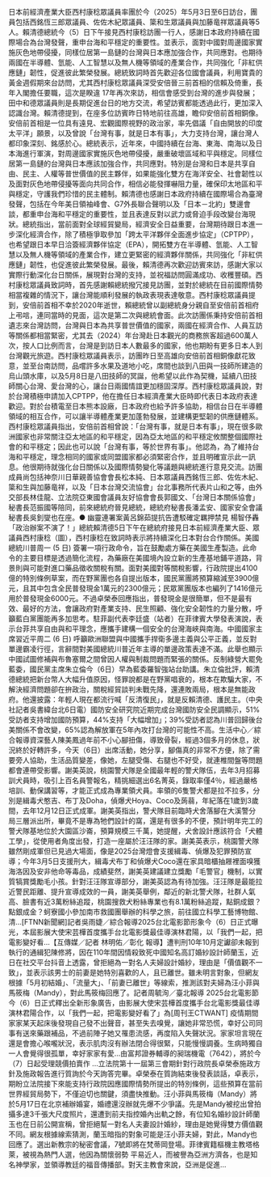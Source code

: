 日本前經濟產業大臣西村康稔眾議員率團於今（2025）年5月3日至6日訪台，團員包括西銘恆三郎眾議員、佐佐木紀眾議員、簗和生眾議員與加藤竜祥眾議員等5人。賴清德總統今（5）日下午接見西村康稔訪團一行人，感謝日本政府持續在國際場合為台灣發聲，重申台海和平穩定的重要性。並表示，面對中國對周邊國家實施灰色地帶侵擾，同樣位居第一島鏈的台灣與日本應加強合作，共同應對。也期待兩國在半導體、氫能、人工智慧以及無人機等領域的產業合作，共同強化「非紅供應鏈」韌性，促進彼此繁榮發展。總統致詞時首先歡迎各位國會議員，利用寶貴的黃金週假期來台訪問，尤其西村康稔眾議員深受安倍晉三前首相的信賴及倚重，長年入閣擔任要職，這次是睽違 17年再次來訪，相信會感受到台灣的進步與發展；田中和德眾議員則是長期促進台日的地方交流，希望訪賓都能透過此行，更加深入認識台灣。賴清德提到，在座多位訪賓昨日特地前往高雄，瞻仰安倍前首相銅像。安倍前首相是一位具有遠見、宏觀國際視野的政治家，率先倡議「自由開放的印度太平洋」願景，以及曾說「台灣有事，就是日本有事」，大力支持台灣，讓台灣人都印象深刻、銘感於心。總統表示，近年來，中國持續在台海、東海、南海以及日本海進行軍演，對周邊國家實施灰色地帶侵擾，嚴重破壞區域和平與穩定。同樣位居第一島鏈的台灣與日本應該加強合作，共同應對。特別是台灣和日本是共享自由、民主、人權等普世價值的民主夥伴，如果能強化雙方在海洋安全、社會韌性以及面對灰色地帶侵擾等面向共同合作，相信必能發揮嚇阻力量，確保印太地區和平與穩定，守護我們珍惜的民主體制。賴清德也感謝日本政府持續在國際場合為臺灣發聲，包括在今年美日領袖峰會、G7外長聯合聲明以及「日本－北約」雙邊會談，都重申台海和平穩定的重要性，並且表達反對以武力或脅迫手段改變台海現狀。總統指出，當前面對全球經貿變局，經濟安全日益重要，台灣期待跟日本進一步深化經濟合作，除了積極爭取參加「跨太平洋夥伴全面進步協定」（CPTPP），也希望跟日本早日洽簽經濟夥伴協定（EPA），開拓雙方在半導體、氫能、人工智慧以及無人機等領域的產業合作，建立更緊密的經濟夥伴關係，共同強化「非紅供應鏈」韌性，也促進彼此繁榮發展。最後，賴清德再次歡迎訪賓來訪，感謝大家以實際行動深化台日關係，展現對台灣的支持，並祝福訪問圓滿成功、收穫豐碩。西村康稔眾議員致詞時，首先感謝賴總統撥冗接見訪團，並對於總統在目前國際情勢相當複雜的情況下，讓台灣能順利發展的執政表現表達敬意。西村康稔眾議員提到，安倍前首相不幸於2020年逝世，賴總統曾以副總統身分親自至安倍前首相府上弔唁，連同當時的見面，這次是第二次與總統會面。此次訪團係秉持安倍前首相遺志來台灣訪問，台灣與日本為共享普世價值的國家，兩國在經濟合作、人員互訪等關係都相當緊密，尤其去（2024）年台灣赴日本觀光的商務旅客超過600萬人次，按人口比例而言，台灣是到訪日本人數最多的國家，他也期盼有更多日本人到台灣觀光旅遊。西村康稔眾議員表示，訪團昨日至高雄向安倍前首相銅像獻花致意，並至台南訪問，品嚐許多水果及道地小吃，席間也談到八田與一技師所建造的烏山頭水庫，以及5月8日是八田技師的冥誕，他希望以此作為契機，延續八田技師關心台灣、愛台灣的心，讓台日兩國情誼更加穩固深厚。西村康稔眾議員說，對於台灣積極申請加入CPTPP，他在擔任日本經濟產業大臣時即代表日本政府表達歡迎。對於台積電至日本熊本設廠，日本政府也給予許多協助，相信台日在半導體領域的相互合作，可以讓半導體產業更加蓬勃發展，並建構更堅韌的供應鏈體系。西村康稔眾議員指出，安倍前首相曾說：「台灣有事，就是日本有事」，現在很多歐洲國家也非常關注亞太地區的和平穩定，因為亞太地區的和平穩定攸關整個國際社會的和平穩定；因此也可以說「台灣有事，等於世界有事」。他認為，為了維持台海和平穩定，理念相同的國家或同盟國家都必須緊密合作，並且明確宣示此一訊息。他很期待就強化台日關係以及國際情勢變化等議題與總統進行意見交流。訪團成員尚包括神奈川日華親善協會會長松本純、日本眾議員西銘恆三郎、佐佐木紀、簗和生與加藤竜祥，以及「日本台灣交流協會」台北事務所代表片山和之等，由外交部長林佳龍、立法院亞東國會議員友好協會會長郭國文、「台灣日本關係協會」秘書長范振國等陪同，前來總統府晉見總統，總統府秘書長潘孟安、國家安全會議秘書長吳釗燮也在座。● 幽靈連署案黃呂錦茹提抗告遭駁確定羈押禁見 楊智伃轟「政治辦案不演了！」總統賴清德5日下午在總統府接見日本前經濟產業大臣、眾議員西村康稔（圖），西村康稔在致詞時表示將持續深化日本對台合作關係。美國總統川普周一 (5 日) 簽署一項行政命令，旨在鼓勵處方藥在美國生產製造。此命令的主要目標是透過簡化流程，為藥廠在美國境內設立新的生產基地鋪平道路，背景則與可能對進口藥品徵收關稅有關。面對美國對等關稅影響，行政院提出4100億的特別條例草案，而在野黨團也各自提出版本，國民黨團將預算縮減至3900億元，且其中包含全民普發現金1萬元的2300億元；民眾黨團版本也編列了1416億元用於普發現金6000元。不過卓榮泰回應指出，普發現金是很簡單，但不是最有效、最好的方法，會讓政府對產業支持、民生照顧、強化安全韌性的力量分散，呼籲藍白黨團能再多加思考。駐菲副代表李廷盛（站者）在菲律賓大學發表演說，表示台菲共享自由與和平理念，應攜手建構一個安全的台灣海峽與南海。中國國家主席習近平周二 (6 日) 呼籲歐洲聯盟與中國攜手捍衛多邊主義與公平正義，並反對單邊霸凌行徑，言辭間對美國總統川普近年主導的單邊政策表達不滿。此舉也顯示中國試圖修補與布魯塞爾之間曾因人權與制裁問題而緊張的關係。反制綠營大罷免藍委，國民黨主席朱立倫今（6日）早為藍委羅智強站台助講。朱立倫批評，賴清德總統把新台幣人大幅升值原因，怪罪說都是在野黨唱衰的，根本在欺騙大家，不解決經濟問題卻在拚政治，關稅經貿談判未戰先降，還連敗兩局，根本是無能政府。他還披露：年輕人現在都流行喊「反清復民」，就是反賴清德、護民主。（中央社記者吳書緯台北6日電）國防安全研究院近期完成台灣國防安全民調顯示，51%受訪者支持增加國防預算，44%支持「大幅增加」；39%受訪者認為川普回歸後台美關係不會改變，65%認為解放軍在5年內攻打台灣的可能性不高。生活中心／綜合報導資深藝人陳美鳳過年前不小心腳扭傷，導致骨裂，經過3個多月的休息，狀況終於好轉許多，今天（6日）出席活動，她分享，腳傷真的非常不方便，除了需要旁人協助，生活品質變差，像她，左腿受傷、右腿也不好受，就連椎間盤等問題都會連帶受影響。謝美英說，桃園警犬隊是全國最年輕的警犬隊伍，去年3月招募訓犬員時，吸引上百名員警報名，精挑細選出6名菁英，錄取率僅4％，經過嚴格培訓、動保講習等，才能正式成為專業領犬員。率領的6隻警犬都是拉不拉多，分別是緝毒犬憨吉、布丁及Doha，偵爆犬Hoya、Coco及蒟蒻，年紀落在1歲到3歲間，去年12月12日正式成軍。謝美英指出，警犬隊目前臨時犬舍落腳在大溪警分局三層派出所，畢竟不是專為牠們設計的窩，還是有很多的不便，預計明年完工的警犬隊基地位於大園區沙崙，預算規模三千萬，她提醒，犬舍設計應該符合「犬體工學」，從使用者角度出發，打造一座屬於汪汪隊的家。謝美英表示，桃園警犬隊雖然剛成軍但已見過大場面，像是2025台灣燈會支援緝毒、偵爆及犯罪預防宣導；今年3月5日支援刑大，緝毒犬布丁和偵爆犬Coco還在家具暗櫃抽屜裡面嗅獲海洛因及安非他命等毒品，成績斐然，謝美英建議建立獎勵「毛警官」機制，以實質犒賞獎勵毛小孩。針對汪汪隊宣導部分，謝美英認為有待加強。汪汪隊是最能拉近警民距離、提升宣導成效的一員，謝美英舉例，鄰近的新北警犬隊，社群人氣高、臉書有近3萬粉絲追蹤，桃園搜救犬粉絲專業也有8.1萬粉絲追蹤，點銅成銀？點銀成金？蚵寮國小參加南市救國團舉辦的科學之旅，前往國立科學工藝博物館、清…[FTNN新聞網]記者吳雨婕／綜合報導2025台北電影節形象今（6）日正式曝光，本屆影展大使宋芸樺首度攜手台北電影獎最佳導演林君陽，以「我們一起，把電影變好看...【互傳媒／記者 林明佑／彰化 報導】遭判刑10年10月定讞卻未報到執行的通緝犯陳修將，因在110年間因情殺致死中國知名高訂婚紗設計師蘭玉，近日在社交平台抖音上透露，曾拒絕為一對名人夫婦設計婚紗，理由是「價值觀不一致」，並表示該男士的前妻是她特別喜歡的人，且已離世。雖未明言對象，但網友根據「5月初結婚」、「流量大」、「前妻已離世」等線索，推測該對夫婦為汪小菲與馬筱梅（Mandy），對此馬筱梅回應了。記者周毓洵／臺北報導 2025台北電影節今（6）日正式釋出全新形象廣告，由影展大使宋芸樺首度攜手台北電影獎最佳導演林君陽合作，以「我們一起，把電影變好看了」為[周刊王CTWANT] 疫情期間家家某天起床後發現自己發不出聲音，甚至失去嗅覺，讓她非常恐慌，幸好公司同事有送來藥跟補品，不過前陣子她又罹患流感，再度陷入失聲狀況。家家坦言現在還是會擔心喉嚨狀況，表示肌肉沒有辦法閉合得很緊，只能慢慢調養。生病時獨自一人會覺得很孤單，幸好家家有愛...由富邦證券輔導的昶瑞機電（7642），將於今（7）日起受理競價拍賣作 ...立法院第十一屆第三會期針對行政院長卓榮泰施政方針及施政報告進行質詢於今天詢答完畢。卓榮泰在質詢結束後發表談話，卓表示，期盼立法院接下來能支持行政院因應國際情勢所提出的特別條例，這些預算在當前世界經貿局勢下，不僅迫切也關鍵，須盡快推動。汪小菲與馬筱梅（Mandy）將於5月17日在北京補辦婚宴，婚禮還沒辦就先爆不少爭議。先是Mandy被挖出曾拍攝多達3千張大尺度照片，還遭到前夫指控婚內出軌之餘，有位知名婚紗設計師蘭玉也在日前公開宣稱，曾拒絕幫一對名人夫妻設計婚紗，理由是她覺得雙方價值觀不同。網友根據線索猜測，蘭玉暗指的對象可能是汪小菲夫婦，對此，Mandy也回應了。選出新教宗的秘密會議，7號即將在梵蒂岡登場。菲律賓籍樞機主教塔格萊，被視為熱門人選，他因為關懷弱勢 平易近人，而被譽為亞洲方濟各，也是知名神學家，並領導教廷的福音傳播部。對天主教會來說，亞洲是促進...